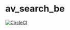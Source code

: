 # av_search_be

[![CircleCI](https://circleci.com/gh/otknoy/av_search_be.svg?style=svg)](https://circleci.com/gh/otknoy/av_search_be)
